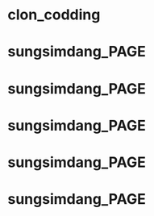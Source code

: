 # clon_codding
# sungsimdang_PAGE
# sungsimdang_PAGE
# sungsimdang_PAGE
# sungsimdang_PAGE
# sungsimdang_PAGE
